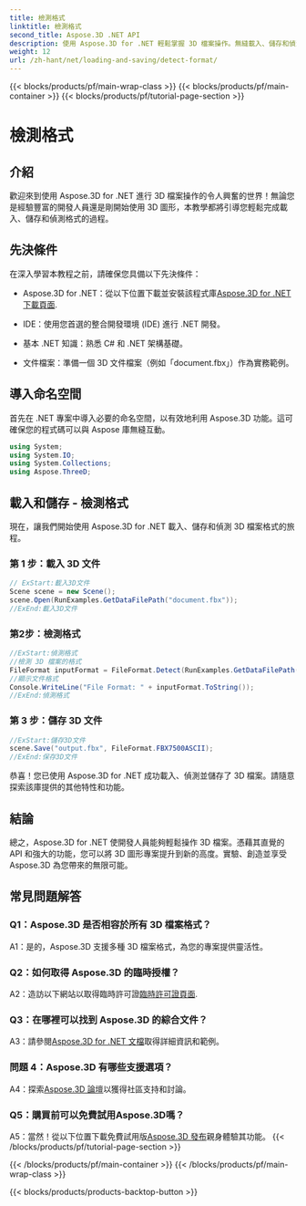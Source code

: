 ```yaml
---
title: 檢測格式
linktitle: 檢測格式
second_title: Aspose.3D .NET API
description: 使用 Aspose.3D for .NET 輕鬆掌握 3D 檔案操作。無縫載入、儲存和偵測格式。
weight: 12
url: /zh-hant/net/loading-and-saving/detect-format/
---
```


{{< blocks/products/pf/main-wrap-class >}}
{{< blocks/products/pf/main-container >}}
{{< blocks/products/pf/tutorial-page-section >}}

# 檢測格式

## 介紹

歡迎來到使用 Aspose.3D for .NET 進行 3D 檔案操作的令人興奮的世界！無論您是經驗豐富的開發人員還是剛開始使用 3D 圖形，本教學都將引導您輕鬆完成載入、儲存和偵測格式的過程。

## 先決條件

在深入學習本教程之前，請確保您具備以下先決條件：

-  Aspose.3D for .NET：從以下位置下載並安裝該程式庫[Aspose.3D for .NET 下載頁面](https://releases.aspose.com/3d/net/).

- IDE：使用您首選的整合開發環境 (IDE) 進行 .NET 開發。

- 基本 .NET 知識：熟悉 C# 和 .NET 架構基礎。

- 文件檔案：準備一個 3D 文件檔案（例如「document.fbx」）作為實務範例。

## 導入命名空間

首先在 .NET 專案中導入必要的命名空間，以有效地利用 Aspose.3D 功能。這可確保您的程式碼可以與 Aspose 庫無縫互動。

```csharp
using System;
using System.IO;
using System.Collections;
using Aspose.ThreeD;
```

## 載入和儲存 - 檢測格式

現在，讓我們開始使用 Aspose.3D for .NET 載入、儲存和偵測 3D 檔案格式的旅程。

### 第 1 步：載入 3D 文件

```csharp
// ExStart:載入3D文件
Scene scene = new Scene();
scene.Open(RunExamples.GetDataFilePath("document.fbx"));
//ExEnd:載入3D文件
```

### 第2步：檢測格式

```csharp
//ExStart:偵測格式
//檢測 3D 檔案的格式
FileFormat inputFormat = FileFormat.Detect(RunExamples.GetDataFilePath("document.fbx"));
//顯示文件格式
Console.WriteLine("File Format: " + inputFormat.ToString());
//ExEnd:偵測格式
```

### 第 3 步：儲存 3D 文件

```csharp
//ExStart:儲存3D文件
scene.Save("output.fbx", FileFormat.FBX7500ASCII);
//ExEnd:保存3D文件
```

恭喜！您已使用 Aspose.3D for .NET 成功載入、偵測並儲存了 3D 檔案。請隨意探索該庫提供的其他特性和功能。

## 結論

總之，Aspose.3D for .NET 使開發人員能夠輕鬆操作 3D 檔案。憑藉其直覺的 API 和強大的功能，您可以將 3D 圖形專案提升到新的高度。實驗、創造並享受 Aspose.3D 為您帶來的無限可能。

## 常見問題解答

### Q1：Aspose.3D 是否相容於所有 3D 檔案格式？

A1：是的，Aspose.3D 支援多種 3D 檔案格式，為您的專案提供靈活性。

### Q2：如何取得 Aspose.3D 的臨時授權？

 A2：造訪以下網站以取得臨時許可證[臨時許可證頁面](https://purchase.aspose.com/temporary-license/).

### Q3：在哪裡可以找到 Aspose.3D 的綜合文件？

 A3：請參閱[Aspose.3D for .NET 文檔](https://reference.aspose.com/3d/net/)取得詳細資訊和範例。

### 問題 4：Aspose.3D 有哪些支援選項？

A4：探索[Aspose.3D 論壇](https://forum.aspose.com/c/3d/18)以獲得社區支持和討論。

### Q5：購買前可以免費試用Aspose.3D嗎？

A5：當然！從以下位置下載免費試用版[Aspose.3D 發布](https://releases.aspose.com/)親身體驗其功能。
{{< /blocks/products/pf/tutorial-page-section >}}

{{< /blocks/products/pf/main-container >}}
{{< /blocks/products/pf/main-wrap-class >}}

{{< blocks/products/products-backtop-button >}}
